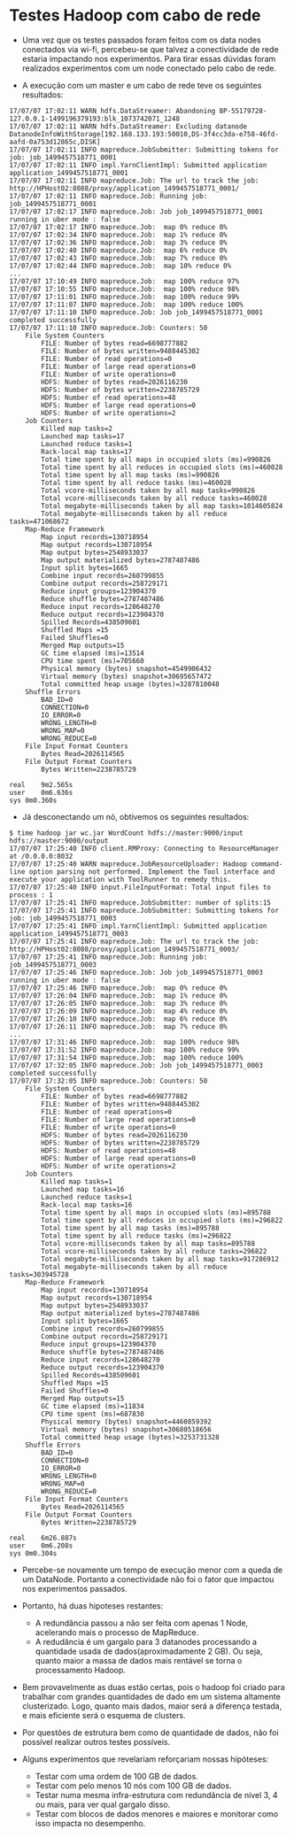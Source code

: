 # Testes Hadoop com cabo de rede

- Uma vez que os testes passados foram feitos com os data nodes conectados via wi-fi, percebeu-se que talvez a conectividade de rede estaria impactando nos experimentos. Para tirar essas dúvidas foram realizados experimentos com um node conectado pelo cabo de rede.

- A execução com um master e um cabo de rede teve os seguintes resultados:

```
17/07/07 17:02:11 WARN hdfs.DataStreamer: Abandoning BP-55179728-127.0.0.1-1499196379193:blk_1073742071_1248
17/07/07 17:02:11 WARN hdfs.DataStreamer: Excluding datanode DatanodeInfoWithStorage[192.168.133.193:50010,DS-3f4cc3da-e758-46fd-aafd-0a753d12865c,DISK]
17/07/07 17:02:11 INFO mapreduce.JobSubmitter: Submitting tokens for job: job_1499457518771_0001
17/07/07 17:02:11 INFO impl.YarnClientImpl: Submitted application application_1499457518771_0001
17/07/07 17:02:11 INFO mapreduce.Job: The url to track the job: http://HPHost02:8088/proxy/application_1499457518771_0001/
17/07/07 17:02:11 INFO mapreduce.Job: Running job: job_1499457518771_0001
17/07/07 17:02:17 INFO mapreduce.Job: Job job_1499457518771_0001 running in uber mode : false
17/07/07 17:02:17 INFO mapreduce.Job:  map 0% reduce 0%
17/07/07 17:02:34 INFO mapreduce.Job:  map 1% reduce 0%
17/07/07 17:02:36 INFO mapreduce.Job:  map 3% reduce 0%
17/07/07 17:02:40 INFO mapreduce.Job:  map 6% reduce 0%
17/07/07 17:02:43 INFO mapreduce.Job:  map 7% reduce 0%
17/07/07 17:02:44 INFO mapreduce.Job:  map 10% reduce 0%
...
17/07/07 17:10:49 INFO mapreduce.Job:  map 100% reduce 97%
17/07/07 17:10:55 INFO mapreduce.Job:  map 100% reduce 98%
17/07/07 17:11:01 INFO mapreduce.Job:  map 100% reduce 99%
17/07/07 17:11:07 INFO mapreduce.Job:  map 100% reduce 100%
17/07/07 17:11:10 INFO mapreduce.Job: Job job_1499457518771_0001 completed successfully
17/07/07 17:11:10 INFO mapreduce.Job: Counters: 50
	File System Counters
		FILE: Number of bytes read=6698777882
		FILE: Number of bytes written=9488445302
		FILE: Number of read operations=0
		FILE: Number of large read operations=0
		FILE: Number of write operations=0
		HDFS: Number of bytes read=2026116230
		HDFS: Number of bytes written=2238785729
		HDFS: Number of read operations=48
		HDFS: Number of large read operations=0
		HDFS: Number of write operations=2
	Job Counters
		Killed map tasks=2
		Launched map tasks=17
		Launched reduce tasks=1
		Rack-local map tasks=17
		Total time spent by all maps in occupied slots (ms)=990826
		Total time spent by all reduces in occupied slots (ms)=460028
		Total time spent by all map tasks (ms)=990826
		Total time spent by all reduce tasks (ms)=460028
		Total vcore-milliseconds taken by all map tasks=990826
		Total vcore-milliseconds taken by all reduce tasks=460028
		Total megabyte-milliseconds taken by all map tasks=1014605824
		Total megabyte-milliseconds taken by all reduce tasks=471068672
	Map-Reduce Framework
		Map input records=130718954
		Map output records=130718954
		Map output bytes=2548933037
		Map output materialized bytes=2787487486
		Input split bytes=1665
		Combine input records=260799855
		Combine output records=258729171
		Reduce input groups=123904370
		Reduce shuffle bytes=2787487486
		Reduce input records=128648270
		Reduce output records=123904370
		Spilled Records=438509601
		Shuffled Maps =15
		Failed Shuffles=0
		Merged Map outputs=15
		GC time elapsed (ms)=13514
		CPU time spent (ms)=705660
		Physical memory (bytes) snapshot=4549906432
		Virtual memory (bytes) snapshot=30695657472
		Total committed heap usage (bytes)=3287810048
	Shuffle Errors
		BAD_ID=0
		CONNECTION=0
		IO_ERROR=0
		WRONG_LENGTH=0
		WRONG_MAP=0
		WRONG_REDUCE=0
	File Input Format Counters
		Bytes Read=2026114565
	File Output Format Counters
		Bytes Written=2238785729

real	9m2.565s
user	0m6.636s
sys	0m0.360s

```


- Já desconectando um nó, obtivemos os seguintes resultados:


```
$ time hadoop jar wc.jar WordCount hdfs://master:9000/input hdfs://master:9000/output
17/07/07 17:25:40 INFO client.RMProxy: Connecting to ResourceManager at /0.0.0.0:8032
17/07/07 17:25:40 WARN mapreduce.JobResourceUploader: Hadoop command-line option parsing not performed. Implement the Tool interface and execute your application with ToolRunner to remedy this.
17/07/07 17:25:40 INFO input.FileInputFormat: Total input files to process : 1
17/07/07 17:25:41 INFO mapreduce.JobSubmitter: number of splits:15
17/07/07 17:25:41 INFO mapreduce.JobSubmitter: Submitting tokens for job: job_1499457518771_0003
17/07/07 17:25:41 INFO impl.YarnClientImpl: Submitted application application_1499457518771_0003
17/07/07 17:25:41 INFO mapreduce.Job: The url to track the job: http://HPHost02:8088/proxy/application_1499457518771_0003/
17/07/07 17:25:41 INFO mapreduce.Job: Running job: job_1499457518771_0003
17/07/07 17:25:46 INFO mapreduce.Job: Job job_1499457518771_0003 running in uber mode : false
17/07/07 17:25:46 INFO mapreduce.Job:  map 0% reduce 0%
17/07/07 17:26:04 INFO mapreduce.Job:  map 1% reduce 0%
17/07/07 17:26:05 INFO mapreduce.Job:  map 3% reduce 0%
17/07/07 17:26:09 INFO mapreduce.Job:  map 4% reduce 0%
17/07/07 17:26:10 INFO mapreduce.Job:  map 6% reduce 0%
17/07/07 17:26:11 INFO mapreduce.Job:  map 7% reduce 0%
...
17/07/07 17:31:46 INFO mapreduce.Job:  map 100% reduce 98%
17/07/07 17:31:52 INFO mapreduce.Job:  map 100% reduce 99%
17/07/07 17:31:54 INFO mapreduce.Job:  map 100% reduce 100%
17/07/07 17:32:05 INFO mapreduce.Job: Job job_1499457518771_0003 completed successfully
17/07/07 17:32:05 INFO mapreduce.Job: Counters: 50
	File System Counters
		FILE: Number of bytes read=6698777882
		FILE: Number of bytes written=9488445302
		FILE: Number of read operations=0
		FILE: Number of large read operations=0
		FILE: Number of write operations=0
		HDFS: Number of bytes read=2026116230
		HDFS: Number of bytes written=2238785729
		HDFS: Number of read operations=48
		HDFS: Number of large read operations=0
		HDFS: Number of write operations=2
	Job Counters
		Killed map tasks=1
		Launched map tasks=16
		Launched reduce tasks=1
		Rack-local map tasks=16
		Total time spent by all maps in occupied slots (ms)=895788
		Total time spent by all reduces in occupied slots (ms)=296822
		Total time spent by all map tasks (ms)=895788
		Total time spent by all reduce tasks (ms)=296822
		Total vcore-milliseconds taken by all map tasks=895788
		Total vcore-milliseconds taken by all reduce tasks=296822
		Total megabyte-milliseconds taken by all map tasks=917286912
		Total megabyte-milliseconds taken by all reduce tasks=303945728
	Map-Reduce Framework
		Map input records=130718954
		Map output records=130718954
		Map output bytes=2548933037
		Map output materialized bytes=2787487486
		Input split bytes=1665
		Combine input records=260799855
		Combine output records=258729171
		Reduce input groups=123904370
		Reduce shuffle bytes=2787487486
		Reduce input records=128648270
		Reduce output records=123904370
		Spilled Records=438509601
		Shuffled Maps =15
		Failed Shuffles=0
		Merged Map outputs=15
		GC time elapsed (ms)=11834
		CPU time spent (ms)=687830
		Physical memory (bytes) snapshot=4460859392
		Virtual memory (bytes) snapshot=30680518656
		Total committed heap usage (bytes)=3253731328
	Shuffle Errors
		BAD_ID=0
		CONNECTION=0
		IO_ERROR=0
		WRONG_LENGTH=0
		WRONG_MAP=0
		WRONG_REDUCE=0
	File Input Format Counters
		Bytes Read=2026114565
	File Output Format Counters
		Bytes Written=2238785729

real	6m26.887s
user	0m6.208s
sys	0m0.304s
```

- Percebe-se novamente um tempo de execução menor com a queda de um DataNode. Portanto a conectividade não foi o fator que impactou nos experimentos passados.

- Portanto, há duas hipoteses restantes:
	- A redundância passou a não ser feita com apenas 1 Node, acelerando mais o processo de MapReduce.
	- A redudância é um gargalo para 3 datanodes processando a quantidade usada de dados(aproximadamente 2 GB). Ou seja, quanto maior a massa de dados mais rentável se torna o processamento Hadoop.

- Bem provavelmente as duas estão certas, pois o hadoop foi criado para trabalhar com grandes quantidades de dado em um sistema altamente clusterizado. Logo, quanto mais dados, maior será a diferença testada, e mais eficiente será o esquema de clusters.

- Por questões de estrutura bem como de quantidade de dados, não foi possível realizar outros testes possíveis.

- Alguns experimentos que revelariam reforçariam nossas hipóteses:

	- Testar com uma ordem de 100 GB de dados.
	- Testar com pelo menos 10 nós com 100 GB de dados.
	- Testar numa mesma infra-estrutura com redundância de nível 3, 4 ou mais, para ver qual gargalo disso.
	- Testar com blocos de dados menores e maiores e monitorar como isso impacta no desempenho.
